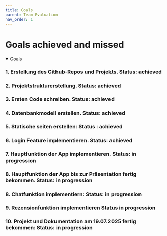 ```yaml
---
title: Goals
parent: Team Evaluation
nav_order: 1
---
```


# Goals achieved and missed

<details open markdown="block">

<summary>Goals</summary>

### 1. Erstellung des Github-Repos und Projekts. Status: achieved

### 2. Projektstrukturerstellung. Status: achieved

### 3. Ersten Code schreiben. Status: achieved

### 4. Datenbankmodell erstellen. Status: achieved

### 5. Statische seiten erstellen: Status : achieved 

### 6. Login Feature implementieren. Status: achieved

### 7. Hauptfunktion der App implementieren. Status: in progression 

### 8. Hauptfunktion der App bis zur Präsentation fertig bekommen. Status: in progression

### 8. Chatfunktion implementiern: Status: in progression

### 9. Rezensionfunktion implementieren Status in progression

### 10. Projekt und Dokumentation am 19.07.2025 fertig bekommen: Status: in progression
  
</details>

<!---
Quelle von: https://github.com/hwrberlin/fswd-app/blob/main/docs/team-eval/goals.md letzter Zugriff am: 12.06.2025
-->